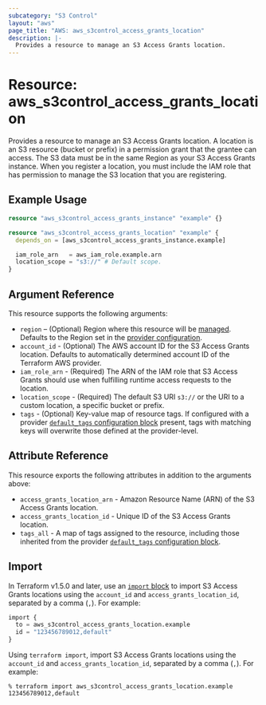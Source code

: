 ```yaml
---
subcategory: "S3 Control"
layout: "aws"
page_title: "AWS: aws_s3control_access_grants_location"
description: |-
  Provides a resource to manage an S3 Access Grants location.
---
```


# Resource: aws_s3control_access_grants_location

Provides a resource to manage an S3 Access Grants location.
A location is an S3 resource (bucket or prefix) in a permission grant that the grantee can access.
The S3 data must be in the same Region as your S3 Access Grants instance.
When you register a location, you must include the IAM role that has permission to manage the S3 location that you are registering.

## Example Usage

```terraform
resource "aws_s3control_access_grants_instance" "example" {}

resource "aws_s3control_access_grants_location" "example" {
  depends_on = [aws_s3control_access_grants_instance.example]

  iam_role_arn   = aws_iam_role.example.arn
  location_scope = "s3://" # Default scope.
}
```

## Argument Reference

This resource supports the following arguments:

* `region` – (Optional) Region where this resource will be [managed](https://docs.aws.amazon.com/general/latest/gr/rande.html#regional-endpoints). Defaults to the Region set in the [provider configuration](https://registry.terraform.io/providers/hashicorp/aws/latest/docs#aws-configuration-reference).
* `account_id` - (Optional) The AWS account ID for the S3 Access Grants location. Defaults to automatically determined account ID of the Terraform AWS provider.
* `iam_role_arn` - (Required) The ARN of the IAM role that S3 Access Grants should use when fulfilling runtime access
requests to the location.
* `location_scope` - (Required) The default S3 URI `s3://` or the URI to a custom location, a specific bucket or prefix.
* `tags` - (Optional) Key-value map of resource tags. If configured with a provider [`default_tags` configuration block](https://registry.terraform.io/providers/hashicorp/aws/latest/docs#default_tags-configuration-block) present, tags with matching keys will overwrite those defined at the provider-level.

## Attribute Reference

This resource exports the following attributes in addition to the arguments above:

* `access_grants_location_arn` - Amazon Resource Name (ARN) of the S3 Access Grants location.
* `access_grants_location_id` - Unique ID of the S3 Access Grants location.
* `tags_all` - A map of tags assigned to the resource, including those inherited from the provider [`default_tags` configuration block](https://registry.terraform.io/providers/hashicorp/aws/latest/docs#default_tags-configuration-block).

## Import

In Terraform v1.5.0 and later, use an [`import` block](https://developer.hashicorp.com/terraform/language/import) to import S3 Access Grants locations using the `account_id` and `access_grants_location_id`, separated by a comma (`,`). For example:

```terraform
import {
  to = aws_s3control_access_grants_location.example
  id = "123456789012,default"
}
```

Using `terraform import`, import S3 Access Grants locations using the `account_id` and `access_grants_location_id`, separated by a comma (`,`). For example:

```console
% terraform import aws_s3control_access_grants_location.example 123456789012,default
```
